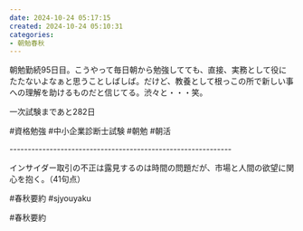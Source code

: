 ```yaml
---
date: 2024-10-24 05:17:15
created: 2024-10-24 05:10:31
categories:
- 朝勉春秋
---
```


朝勉勤続95日目。こうやって毎日朝から勉強してても、直接、実務として役にたたないよなぁと思うことしばしば。だけど、教養として根っこの所で新しい事への理解を助けるものだと信じてる。渋々と・・・笑。

  

一次試験まであと282日

#資格勉強 #中小企業診断士試験 #朝勉 #朝活

\-------------------------------------------------------------

インサイダー取引の不正は露見するのは時間の問題だが、市場と人間の欲望に関心を抱く。（41句点）  

#春秋要約 #sjyouyaku

#春秋要約
